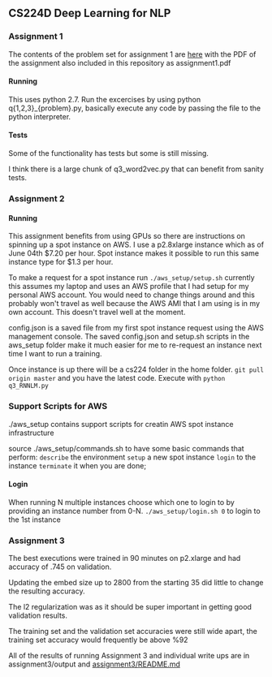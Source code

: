 ## CS224D Deep Learning for NLP

### Assignment 1
The contents of the problem set for assignment 1 are
[here](http://cs224d.stanford.edu/assignment1/index.html)
with the PDF of the assignment also included in this repository as
assignment1.pdf

#### Running
This uses python 2.7. Run the excercises by using python q{1,2,3}_{problem}.py,
basically execute any code by passing the file to the python interpreter.

#### Tests
Some of the functionality has tests but some is still missing.

I think there is a large chunk of q3_word2vec.py that can benefit from sanity
tests.

### Assignment 2

#### Running
This assignment benefits from using GPUs so there are instructions on spinning
up a spot instance on AWS. I use a p2.8xlarge instance which as of June 04th
$7.20 per hour. Spot instance makes it possible to run this same instance type
for $1.3 per hour.

To make a request for a spot instance run `./aws_setup/setup.sh` currently this
assumes my laptop and uses an AWS profile that I had setup for my personal AWS
account. You would need to change things around and this probably won't travel
as well because the AWS AMI that I am using is in my own account. This doesn't
travel well at the moment.

config.json is a saved file from my first spot instance request using the AWS
management console. The saved config.json and setup.sh scripts in the aws_setup
folder make it much easier for me to re-request an instance next time I want to
run a training.

Once instance is up there will be a cs224 folder in the home folder.
`git pull origin master` and you have the latest code. Execute with `python
q3_RNNLM.py`

### Support Scripts for AWS
./aws_setup contains support scripts for creatin AWS spot instance
infrastructure

source ./aws_setup/commands.sh to have some basic commands that perform:
`describe` the environment
`setup` a new spot instance
`login` to the instance
`terminate` it when you are done;

#### Login
When running N multiple instances choose which one to login to by providing an
instance number from 0-N.
`./aws_setup/login.sh 0` to login to the 1st instance

### Assignment 3
The best executions were trained in 90 minutes on p2.xlarge and had accuracy of
.745 on validation.

Updating the embed size up to 2800 from the starting 35 did little to change the
resulting accuracy.

The l2 regularization was as it should be super important in getting good
validation results.

The training set and the validation set accuracies were still wide apart, the
training set accuracy would frequently be above %92

All of the results of running Assignment 3 and individual write ups are in
assignment3/output and [assignment3/README.md](assignment3/README.md)


